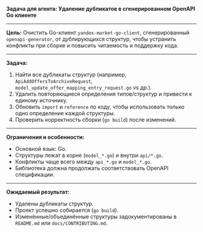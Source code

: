 **Задача для агента: Удаление дубликатов в сгенерированном OpenAPI Go клиенте**

---

**Цель:**
Очистить Go-клиент `yandex-market-go-client`, сгенерированный `openapi-generator`, от дублирующихся структур, чтобы устранить конфликты при сборке и повысить читаемость и поддержку кода.

---

**Задача:**

1. Найти все дубликаты структур (например, `ApiAddOffersToArchiveRequest`, `model_update_offer_mapping_entry_request.go` vs др.).
2. Удалить повторяющиеся определения типов/структур и привести к единому источнику.
3. Обновить `import` и `reference` по коду, чтобы использовать только одно определение каждой структуры.
4. Проверить корректность сборки (`go build`) после изменений.

---

**Ограничения и особенности:**

* Основной язык: Go.
* Структуры лежат в корне (`model_*.go`) и внутри `api/*.go`.
* Конфликты чаще всего между `api_*.go` и `model_*.go`.
* Библиотека должна продолжать соответствовать OpenAPI спецификации.

---

**Ожидаемый результат:**

* Удалены дубликаты структур.
* Проект успешно собирается (`go build`).
* Изменённые/объединённые структуры задокументированы в `README.md` или `docs/CONTRIBUTING.md`.
